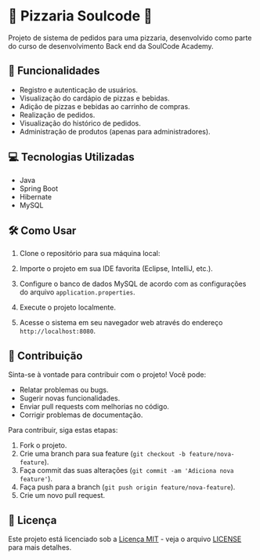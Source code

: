 # 🍕 Pizzaria Soulcode 🍕

Projeto de sistema de pedidos para uma pizzaria, desenvolvido como parte do curso de desenvolvimento Back end da SoulCode Academy.


## 🚀 Funcionalidades

- Registro e autenticação de usuários.
- Visualização do cardápio de pizzas e bebidas.
- Adição de pizzas e bebidas ao carrinho de compras.
- Realização de pedidos.
- Visualização do histórico de pedidos.
- Administração de produtos (apenas para administradores).

## 💻 Tecnologias Utilizadas

- Java
- Spring Boot
- Hibernate
- MySQL

## 🛠️ Como Usar

1. Clone o repositório para sua máquina local:

2. Importe o projeto em sua IDE favorita (Eclipse, IntelliJ, etc.).

3. Configure o banco de dados MySQL de acordo com as configurações do arquivo `application.properties`.

4. Execute o projeto localmente.

5. Acesse o sistema em seu navegador web através do endereço `http://localhost:8080`.

## 🤝 Contribuição

Sinta-se à vontade para contribuir com o projeto! Você pode:

- Relatar problemas ou bugs.
- Sugerir novas funcionalidades.
- Enviar pull requests com melhorias no código.
- Corrigir problemas de documentação.

Para contribuir, siga estas etapas:

1. Fork o projeto.
2. Crie uma branch para sua feature (`git checkout -b feature/nova-feature`).
3. Faça commit das suas alterações (`git commit -am 'Adiciona nova feature'`).
4. Faça push para a branch (`git push origin feature/nova-feature`).
5. Crie um novo pull request.

## 📝 Licença

Este projeto está licenciado sob a [Licença MIT](https://opensource.org/licenses/MIT) - veja o arquivo [LICENSE](LICENSE) para mais detalhes.

